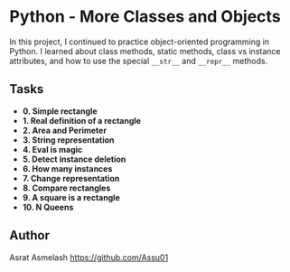 # Python - More Classes and Objects

In this project, I continued to practice object-oriented programming in Python.
I learned about class methods, static methods, class vs instance attributes, and
how to use the special `__str__` and `__repr__` methods.

## Tasks

* **0. Simple rectangle**
* **1. Real definition of a rectangle**
* **2. Area and Perimeter**
* **3. String representation**
* **4. Eval is magic**
* **5. Detect instance deletion**
* **6. How many instances**
* **7. Change representation**
* **8. Compare rectangles**
* **9. A square is a rectangle**
* **10. N Queens**
## Author
Asrat Asmelash <https://github.com/Assu01>
